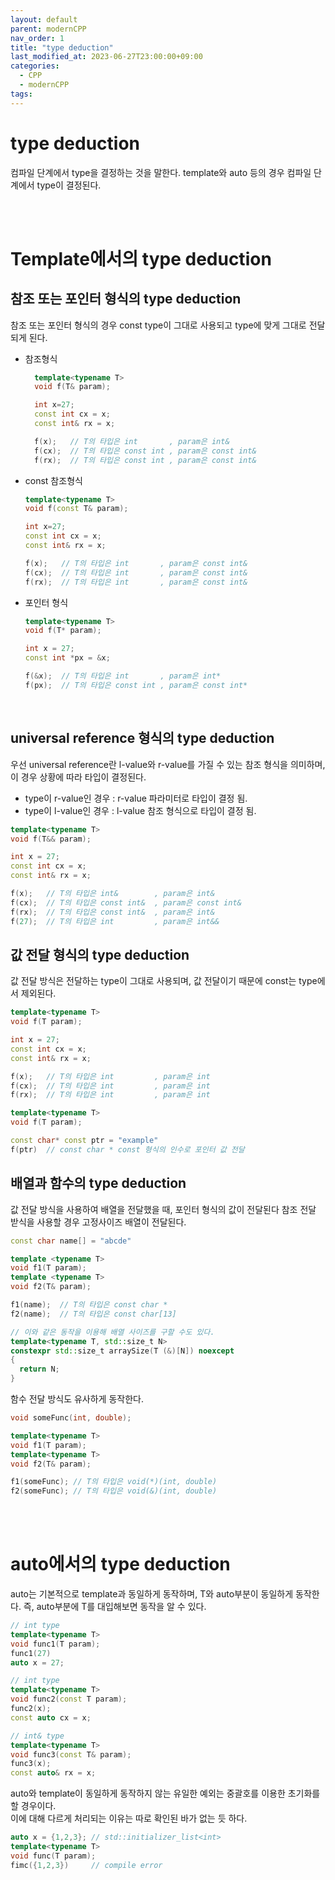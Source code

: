 ```yaml
---
layout: default
parent: modernCPP
nav_order: 1
title: "type deduction"
last_modified_at: 2023-06-27T23:00:00+09:00
categories:
  - CPP
  - modernCPP
tags:
---
```


# type deduction
컴파일 단계에서 type을 결정하는 것을 말한다.
template와 auto 등의 경우 컴파일 단계에서 type이 결정된다.

<br><br>

# Template에서의 type deduction

## 참조 또는 포인터 형식의 type deduction
참조 또는 포인터 형식의 경우 const type이 그대로 사용되고 type에 맞게 그대로 전달되게 된다.

* 참조형식
  ```C++
    template<typename T>
    void f(T& param);

    int x=27;
    const int cx = x;
    const int& rx = x;

    f(x);   // T의 타입은 int       , param은 int&
    f(cx);  // T의 타입은 const int , param은 const int&
    f(rx);  // T의 타입은 const int , param은 const int&
    ```
* const 참조형식
    ```C++
    template<typename T>
    void f(const T& param);

    int x=27;
    const int cx = x;
    const int& rx = x;

    f(x);   // T의 타입은 int       , param은 const int&
    f(cx);  // T의 타입은 int       , param은 const int&
    f(rx);  // T의 타입은 int       , param은 const int&
    ```

* 포인터 형식
    ```C++
    template<typename T>
    void f(T* param);

    int x = 27;
    const int *px = &x;

    f(&x);  // T의 타입은 int       , param은 int*
    f(px);  // T의 타입은 const int , param은 const int*

<br>



## universal reference 형식의 type deduction
우선 universal reference란 l-value와 r-value를 가질 수 있는 참조 형식을 의미하며, 이 경우 상황에 따라 타입이 결정된다.
* type이 r-value인 경우 : r-value 파라미터로 타입이 결정 됨.
* type이 l-value인 경우 : l-value 참조 형식으로 타입이 결정 됨.

```C++
template<typename T>
void f(T&& param);

int x = 27;
const int cx = x;
const int& rx = x;

f(x);   // T의 타입은 int&        , param은 int&
f(cx);  // T의 타입은 const int&  , param은 const int&
f(rx);  // T의 타입은 const int&  , param은 int&
f(27);  // T의 타입은 int         , param은 int&&
```

## 값 전달 형식의 type deduction
값 전달 방식은 전달하는 type이 그대로 사용되며, 값 전달이기 때문에 const는 type에서 제외된다.

```C++
template<typename T>
void f(T param);

int x = 27;
const int cx = x;
const int& rx = x;

f(x);   // T의 타입은 int         , param은 int
f(cx);  // T의 타입은 int         , param은 int
f(rx);  // T의 타입은 int         , param은 int
```

```C++
template<typename T>
void f(T param);

const char* const ptr = "example"
f(ptr)  // const char * const 형식의 인수로 포인터 값 전달
```

## 배열과 함수의 type deduction

값 전달 방식을 사용하여 배열을 전달했을 때, 포인터 형식의 값이 전달된다
참조 전달 받식을 사용할 경우 고정사이즈 배열이 전달된다.
```C++
const char name[] = "abcde"

template <typename T>
void f1(T param);
template <typename T>
void f2(T& param);

f1(name);  // T의 타입은 const char *
f2(name);  // T의 타입은 const char[13]

// 이와 같은 동작을 이용해 배열 사이즈를 구할 수도 있다.
template<typename T, std::size_t N>
constexpr std::size_t arraySize(T (&)[N]) noexcept
{
  return N;
}
```

함수 전달 방식도 유사하게 동작한다.
```C++
void someFunc(int, double);

template<typename T>
void f1(T param);
template<typename T>
void f2(T& param);

f1(someFunc); // T의 타입은 void(*)(int, double)
f2(someFunc); // T의 타입은 void(&)(int, double)
```

<br><br>

# auto에서의 type deduction
auto는 기본적으로 template과 동일하게 동작하며, T와 auto부분이 동일하게 동작한다.
즉, auto부분에 T를 대입해보면 동작을 알 수 있다.
```C++
// int type
template<typename T>
void func1(T param);
func1(27)
auto x = 27;

// int type
template<typename T>
void func2(const T param);
func2(x);
const auto cx = x;

// int& type
template<typename T>
void func3(const T& param);
func3(x);
const auto& rx = x;
```

auto와 template이 동일하게 동작하지 않는 유일한 예외는 중괄호를 이용한 초기화를 할 경우이다.<br>
이에 대해 다르게 처리되는 이유는 따로 확인된 바가 없는 듯 하다.
```C++
auto x = {1,2,3}; // std::initializer_list<int>
template<typename T>
void func(T param);
fimc({1,2,3})     // compile error
```
